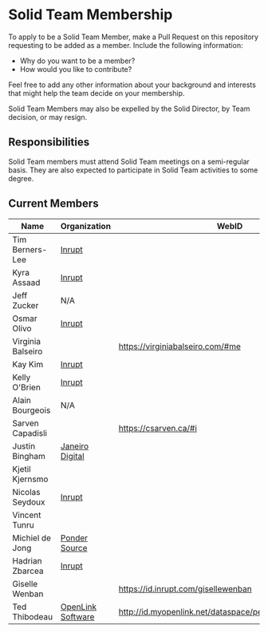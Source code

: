 # Solid Team Membership

To apply to be a Solid Team Member, make a Pull Request on this repository requesting to be added as a member. Include the following information:

* Why do you want to be a member?
* How would you like to contribute?

Feel free to add any other information about your background and interests that might help the team decide on your membership.

Solid Team Members may also be expelled by the Solid Director, by Team decision, or may resign.

## Responsibilities

Solid Team members must attend Solid Team meetings on a semi-regular basis. They are also expected to participate in Solid Team activities to some degree.

## Current Members

| Name |Organization | WebID |
| --- | --- | --- |
| Tim Berners-Lee | [Inrupt](https://www.inrupt.com/) | |
| Kyra Assaad | [Inrupt](https://www.inrupt.com/) | |
| Jeff Zucker | N/A | |
| Osmar Olivo | [Inrupt](https://www.inrupt.com/)| |
| Virginia Balseiro | | https://virginiabalseiro.com/#me|
| Kay Kim | [Inrupt](https://www.inrupt.com/) | |
| Kelly O'Brien | [Inrupt](https://www.inrupt.com/) | |
| Alain Bourgeois | N/A | |
| Sarven Capadisli | | https://csarven.ca/#i |
| Justin Bingham | [Janeiro Digital](https://www.janeirodigital.com/) | |
| Kjetil Kjernsmo | | |
| Nicolas Seydoux |[Inrupt](https://www.inrupt.com/) | |
| Vincent Tunru | | |
| Michiel de Jong   | [Ponder Source](https://pondersource.com/) | |
| Hadrian Zbarcea   | [Inrupt](https://www.inrupt.com/) | |
| Giselle Wenban | | https://id.inrupt.com/gisellewenban |
| Ted Thibodeau     | [OpenLink Software](https://www.openlinksw.com/) | http://id.myopenlink.net/dataspace/person/tthibodeau#this |
